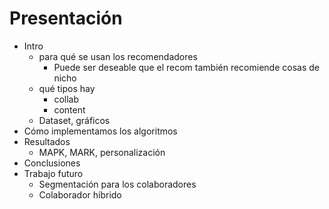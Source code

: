 # Presentación

- Intro
  - para qué se usan los recomendadores
    - Puede ser deseable que el recom también recomiende cosas de nicho
  - qué tipos hay
    - collab
    - content
  - Dataset, gráficos
- Cómo implementamos los algoritmos
- Resultados
  - MAPK, MARK, personalización
- Conclusiones
- Trabajo futuro
  - Segmentación para los colaboradores
  - Colaborador híbrido
